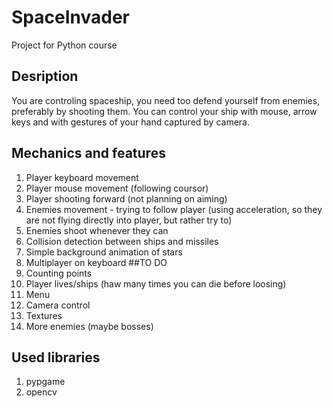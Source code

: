 # SpaceInvader
Project for Python course
## Desription
You are controling spaceship, you need too defend yourself from enemies, preferably by shooting them. You can control your ship with mouse, arrow keys and with gestures of your hand captured by camera.
## Mechanics and features
1. Player keyboard movement
2. Player mouse movement (following coursor)
3. Player shooting forward (not planning on aiming)
4. Enemies movement - trying to follow player (using acceleration, so they are not flying directly into player, but rather try to)
5. Enemies shoot whenever they can
6. Collision detection between ships and missiles
7. Simple background animation of stars
8. Multiplayer on keyboard
##TO DO
1. Counting points
2. Player lives/ships (haw many times you can die before loosing)
3. Menu
4. Camera control
5. Textures
6. More enemies (maybe bosses)
## Used libraries
1. pypgame
2. opencv
